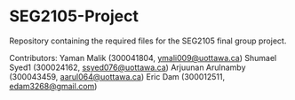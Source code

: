 # SEG2105-Project
Repository containing the required files for the SEG2105 final group project.


Contributors:
Yaman Malik (300041804, ymali009@uottawa.ca)
Shumael Syed1 (300024162, ssyed076@uottawa.ca)
Arjuunan Arulnamby (300043459, aarul064@uottawa.ca)
Eric Dam (300012511, edam3268@gmail.com)




